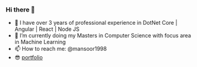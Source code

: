 ### Hi there 👋

- 🔭 I have over 3 years of professional experience in DotNet Core | Angular | React | Node JS 
- 🌱 I’m currently doing my Masters in Computer Science with focus area in Machine Learning
- 📫 How to reach me: @mansoor1998
- 😎 <a href="https://mansoor1998.github.io/portfolio" target="_blank">portfolio</a>
<!-- - 👯 I’m looking to collaborate on ... -->
<!-- - 🤔 I’m looking for help with ... -->
<!-- - 💬 Ask me about ... -->

<!-- <img align="right" width="51%" src="https://github-readme-stats.vercel.app/api?username=yihuaxiang&title_color=eb1f6a&icon_color=999&text_color=999999&bg_color=0,27282200,0000000F&show_icons=true&hide_border=true&count_private=true">

<img align='right' width='51%' src="https://github-readme-stats.vercel.app/api/top-langs/?username=yihuaxiang&hide=html,java,jupyter%20notebook,css&layout=compact&card_width=495&title_color=eb1f6a&icon_color=e28905&text_color=999999&bg_color=0,27282200,0000000F&hide_border=true"> -->



<!--
**mansoor1998/mansoor1998** is a ✨ _special_ ✨ repository because its `README.md` (this file) appears on your GitHub profile.

Here are some ideas to get you started:

- 🔭 I’m currently working on ...
- 🌱 I’m currently learning ...
- 👯 I’m looking to collaborate on ...
- 🤔 I’m looking for help with ...
- 💬 Ask me about ...
- 📫 How to reach me: ...
- 😄 Pronouns: ...
- ⚡ Fun fact: ...
-->
